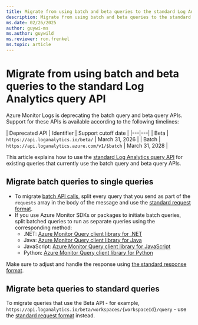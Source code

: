 ```yaml
---
title: Migrate from using batch and beta queries to the standard Log Analytics query API 
description: Migrate from using batch and beta queries to the standard query API.
ms.date: 02/26/2025
author: guywi-ms
ms.author: guywild
ms.reviewer: ron.frenkel
ms.topic: article
---
```


# Migrate from using batch and beta queries to the standard Log Analytics query API

Azure Monitor Logs is deprecating the batch query and beta query APIs. Support for these APIs is available according to the following timelines:

| Deprecated API | Identifier | Support cutoff date |
|---|---|
| Beta | `https://api.loganalytics.io/beta/` | March 31, 2026 |
| Batch | `https://api.loganalytics.azure.com/v1/$batch` | March 31, 2028 |

This article explains how to use the [standard Log Analytics query API](overview.md) for existing queries that currently use the batch query and beta query APIs.


## Migrate batch queries to single queries

- To migrate [batch API calls](batch-queries.md), split every query that you send as part of the `requests` array in the body of the message and use the [standard request format](request-format.md).
- If you use Azure Monitor SDKs or packages to initiate batch queries, split batched queries to run as separate queries using the corresponding method:
  - .NET: [Azure Monitor Query client library for .NET](/dotnet/api/overview/azure/monitor.query-readme)
  - Java: [Azure Monitor Query client library for Java](/java/api/overview/azure/monitor-query-readme)
  - JavaScript: [Azure Monitor Query client library for JavaScript](/javascript/api/overview/azure/monitor-query-readme)
  - Python: [Azure Monitor Query client library for Python](/python/api/overview/azure/monitor-query-readme)

Make sure to adjust and handle the response using [the standard response format](response-format.md).

## Migrate beta queries to standard queries

To migrate queries that use the Beta API - for example, `https://api.loganalytics.io/beta/workspaces/{workspaceId}/query` - use the [standard request format](request-format.md) instead.